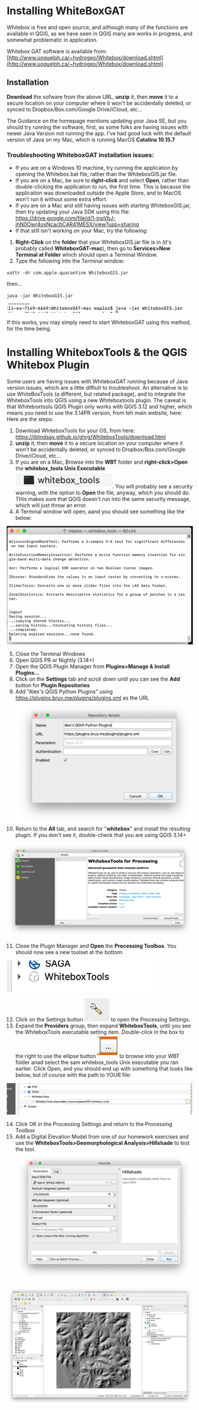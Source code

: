 # Installing WhiteBoxGAT

Whitebox is free and open source, and although many of the functions are available in QGIS, as we have seen in QGIS many are works in progress, and somewhat problematic in application.

Whitebox GAT software is available from:  [http://www.uoguelph.ca/~hydrogeo/Whitebox/download.shtml](http://www.uoguelph.ca/~hydrogeo/Whitebox/download.shtml)

## Installation

**Download** the sofware from the above URL, **unzip** it, then **move** it to a secure location on your computer where it won't be accidentally deleted, or synced to Dropbox/Box.com/Google Drive/iCloud, etc...

The Guidance on the homepage mentions updating your Java SE, but you should try running the software, first, as some folks are having issues with newer Java Version not running the app. I've had good luck with the default version of Java on my Mac, which is running MacOS **Catalina 10.15.7**

### Troubleshooting WhiteboxGAT installation issues:

 - If you are on a Windows 10 machine, try running the application by opening the Whitebox.bat file, rather than the WhiteboxGIS.jar file.
 - If you are on a Mac, be sure to **right-click** and select **Open**, rather than double-clicking the application to run, the first time. This is because the applicaiton was downloaded outside the Apple Store, and to MacOS won't run it without some extra effort.  
 - If you are on a Mac and still having issues with starting WhiteboxGIS.jar, then try updating your Java SDK using this file: https://drive.google.com/file/d/1-inpVbJ-jhN0Owr4osNcacbCAR41MESX/view?usp=sharing
 - If that still isn't working on your Mac, try the following:

1. **Right-Click** on the **folder** that your WhiteboxGIS.jar file is in (it's probably called **WhiteboxGAT-mac**), then go to **Services>New Terminal at Folder** which should open a Terminal Window.
2. Type the following into the Terminal window:

`xattr -dr com.apple.quarantine WhiteboxGIS.jar`

then...

`java -jar WhiteboxGIS.jar`

![](images/InstallWhiteboxGAT-22cd7601.png)

If this works, you may simply need to start WhiteboxGAT using this method, for the  time being.

# Installing WhiteboxTools & the QGIS Whitebox Plugin

Some users are having issues with WhiteboxGAT running because of Java version issues, which are a little diffiult to troubleshoot. An alternative is to use WhiteBoxTools (a different, but related package), and to integrate the WhiteboxTools into QGIS using a new Whiteboxtools plugin.  The caveat is that Whiteboxtools QGIS Plugin only works with QGIS 3.12 and higher, which means you need to use the 3.14PR version, from teh main website, here:  
Here are the steps:

1. Download WhiteboxTools for your OS, from here: https://jblindsay.github.io/ghrg/WhiteboxTools/download.html
2. **unzip** it, then **move** it to a secure location on your computer where it won't be accidentally deleted, or synced to Dropbox/Box.com/Google Drive/iCloud, etc...
3. If you are on a Mac, Browse into the **WBT** folder and **right-click>Open** the **whitebox_tools**  **Unix Executable**![](images/InstallWhiteboxGAT-42c5561a.png). You will probably see a security warning, with the option to **Open** the file, anyway, which you should do. THis makes sure that QGIS doesn't run into the same security message, which will just throw an error.
4. A Terminal window will open, aand you should see something like the below:

![](images/InstallWhiteboxGAT-d9038b70.png)

5. Close the Terminal Windows
6. Open QGIS PR or Nightly (3.14+)
7. Open the QGIS Plugin Manager from **Plugins>Manage & Install Plugins...**
8. Click on the **Settings** tab and scroll down until you can see the **Add** button for **Plugin Repositories**
9. Add "Alex's QGIS Python Plugins" using  https://plugins.bruy.me/plugins/plugins.xml as the URL
![](images/InstallWhiteboxGAT-3c98601d.png)
10. Return to the **All** tab, and search for "**whitebox**" and install the resulting plugin. If you don't see it, double-check that you are using QGIS 3.14+

![](images/InstallWhiteboxGAT-714ec1f8.png)

11. Close the Plugin Manager and **Open** the **Processing Toolbox**. You should now see a new toolset at the bottom:

![](images/InstallWhiteboxGAT-eb598a04.png)

12. Click on the Settings button ![](images/InstallWhiteboxGAT-dc88a71f.png) to open the Processing Settings.
13. Expand the **Providers** group, then expand **WhiteboxTools**, until you see the WhiteboxTools executable setting item. Double-click in the box to the right to use the ellipse button ![](images/InstallWhiteboxGAT-4119bdef.png) to browse into your WBT folder anad select the sam whitebox_tools Unix executable you ran earlier. Click Open, and you should end up with something that looks like below, but of course with the path to YOUR file:

![](images/InstallWhiteboxGAT-f6cdfe33.png)

14. Click OK in the Processing Settings and return to the Processing Toolbox
15. Add a Digital Elevation Model from one of our homework exercises and use the **WhiteboxTools>Geomorphological Analysis>Hillshade** to test the tool.
![](images/InstallWhiteboxGAT-a4276ca6.png)

![](images/InstallWhiteboxGAT-a751c6c7.png)
